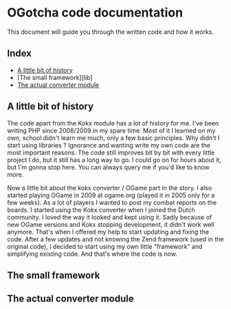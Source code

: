 # OGotcha code documentation

This document will guide you through the written code and how it works.

## Index
- [A little bit of history][history]
- [The small framework][lib]
- [The actual converter module][module]

## A little bit of history

The code apart from the Kokx module has a lot of history for me.
I've been writing PHP since 2008/2009 in my spare time. 
Most of it I learned on my own, school didn't learn me much, only a few basic principles.
Why didn't I start using libraries ?
Ignorance and wanting write my own code are the most important reasons.
The code still improves bit by bit with every little project I do, but it still has a long way to go.
I could go on for hours about it, but I'm gonna stop here.
You can always query me if you'd like to know more.

Now a little bit about the kokx converter / OGame part in the story.
I also started playing OGame in 2009 at ogame.org (played it in 2005 only for a few weeks).
As a lot of players I wanted to post my combat reports on the boards.
I started using the Kokx converter when I joined the Dutch community.
I loved the way it looked and kept using it.
Sadly because of new OGame versions and Kokx stopping development, it didn't work well anymore.
That's when I offered my help to start updating and fixing the code.
After a few updates and not knowing the Zend framework (used in the original code), I decided to start using my own little "framework" and simplifying existing code.
And that's where the code is now.

## The small framework

## The actual converter module

[history]: https://github.com/Warsaalk/OGotcha/blob/develop/DOCUMENTATION.md#a-little-bit-of-history
[frame]: https://github.com/Warsaalk/OGotcha/blob/develop/DOCUMENTATION.md#the-small-framework
[module]: https://github.com/Warsaalk/OGotcha/blob/develop/DOCUMENTATION.md#the-actual-converter-module

